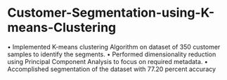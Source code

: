 # Customer-Segmentation-using-K-means-Clustering

• Implemented K-means clustering Algorithm on dataset of 350 customer samples to identify the segments. 
• Performed dimensionality reduction using Principal Component Analysis to focus on required metadata. 
• Accomplished segmentation of the dataset with 77.20 percent accuracy
